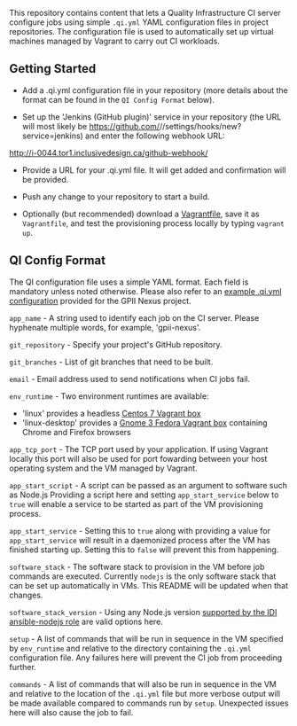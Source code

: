 This repository contains content that lets a Quality Infrastructure CI server configure jobs using simple ``.qi.yml`` YAML configuration files in project repositories. The configuration file is used to automatically set up virtual machines managed by Vagrant to carry out CI workloads.

## Getting Started

* Add a .qi.yml configuration file in your repository (more details about the format can be found in the ``QI Config Format`` below).

* Set up the 'Jenkins (GitHub plugin)' service in your repository (the URL will most likely be https://github.com/<user name>/<repo name>/settings/hooks/new?service=jenkins) and enter the following webhook URL:

http://i-0044.tor1.inclusivedesign.ca/github-webhook/

* Provide a URL for your .qi.yml file. It will get added and confirmation will be provided.

* Push any change to your repository to start a build.

* Optionally (but recommended) download a [Vagrantfile](https://raw.githubusercontent.com/avtar/qi-config/master/files/Vagrantfile.linux), save it as ``Vagrantfile``, and test the provisioning process locally by typing ``vagrant up``.

## QI Config Format

The QI configuration file uses a simple YAML format. Each field is mandatory unless noted otherwise. Please also refer to an [example .qi.yml configuration](https://github.com/avtar/qi-config/blob/master/files/.qi.yml.example) provided for the GPII Nexus project.

``app_name`` - A string used to identify each job on the CI server. Please hyphenate multiple words, for example, 'gpii-nexus'.

``git_repository`` - Specify your project's GitHub repository. 

``git_branches`` - List of git branches that need to be built.

``email`` - Email address used to send notifications when CI jobs fail.

``env_runtime`` - Two environment runtimes are available: 
* 'linux' provides a headless [Centos 7 Vagrant box](https://github.com/idi-ops/packer-centos)
* 'linux-desktop' provides a [Gnome 3 Fedora Vagrant box](https://github.com/idi-ops/packer-fedora) containing Chrome and Firefox browsers

``app_tcp_port`` - The TCP port used by your application. If using Vagrant locally this port will also be used for port fowarding between your host operating system and the VM managed by Vagrant. 

``app_start_script`` - A script can be passed as an argument to software such as Node.js Providing a script here and setting ``app_start_service`` below to ``true`` will enable a service to be started as part of the VM provisioning process.

``app_start_service`` - Setting this to ``true`` along with providing a value for ``app_start_service`` will result in a daemonized process after the VM has finished starting up. Setting this to ``false`` will prevent this from happening.

``software_stack`` - The software stack to provision in the VM before job commands are executed. Currently ``nodejs`` is the only software stack that can be set up automatically in VMs. This README will be updated when that changes.

``software_stack_version`` - Using any Node.js version [supported by the IDI ansible-nodejs role](https://github.com/idi-ops/ansible-nodejs/blob/master/vars/RedHat.yml#L10-L60) are valid options here.

``setup`` - A list of commands that will be run in sequence in the VM specified by ``env_runtime`` and relative to the directory containing the ``.qi.yml`` configuration file. Any failures here will prevent the CI job from proceeding further.

``commands`` - A list of commands that will also be run in sequence in the VM and relative to the location of the ``.qi.yml`` file but more verbose output will be made available compared to commands run by ``setup``. Unexpected issues here will also cause the job to fail.
